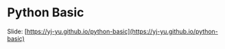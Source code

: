 # Python Basic

Slide: [https://yj-yu.github.io/python-basic](https://yj-yu.github.io/python-basic)


